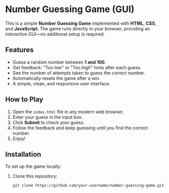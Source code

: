# Number Guessing Game (GUI)

This is a simple **Number Guessing Game** implemented with **HTML**, **CSS**, and **JavaScript**. The game runs directly in your browser, providing an interactive GUI—no additional setup is required.

## Features

- Guess a random number between **1 and 100**.
- Get feedback: "Too low" or "Too high" hints after each guess.
- See the number of attempts taken to guess the correct number.
- Automatically resets the game after a win.
- A simple, clean, and responsive user interface.

## How to Play

1. Open the `index.html` file in any modern web browser.
2. Enter your guess in the input box.
3. Click **Submit** to check your guess.
4. Follow the feedback and keep guessing until you find the correct number.
5. Enjoy!

## Installation

To set up the game locally:

1. Clone this repository:
   ```bash
   git clone https://github.com/your-username/number-guessing-game.git
